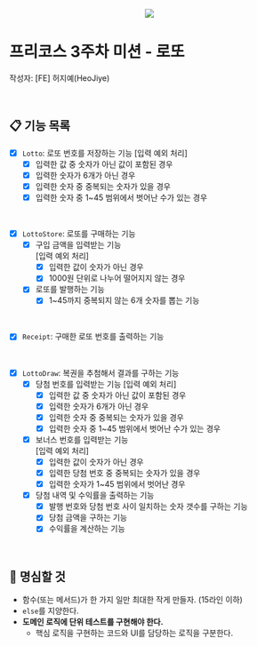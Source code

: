 
<p align="center">
    <img src="https://woowacourse.github.io/img/logo_full_white.339e6416.png">
</p>

# 프리코스 3주차 미션 - 로또
작성자: [FE] 허지예(HeoJiye)

<br>

## 📋 기능 목록

- [x] `Lotto`: 로또 번호를 저장하는 기능
    [입력 예외 처리]  
    - [x] 입력한 값 중 숫자가 아닌 값이 포함된 경우
    - [x] 입력한 숫자가 6개가 아닌 경우
    - [x] 입력한 숫자 중 중복되는 숫자가 있을 경우
    - [x] 입력한 숫자 중 1~45 범위에서 벗어난 수가 있는 경우

<br>

- [x] `LottoStore`: 로또를 구매하는 기능 
    - [x] 구입 금액을 입력받는 기능  
        [입력 예외 처리]  
        - [x] 입력한 값이 숫자가 아닌 경우
        - [x] 1000원 단위로 나누어 떨어지지 않는 경우
    - [x] 로또를 발행하는 기능
        - [x] 1~45까지 중복되지 않는 6개 숫자를 뽑는 기능

<br>

- [x] `Receipt`: 구매한 로또 번호를 출력하는 기능

<br>

- [x] `LottoDraw`: 복권을 추첨해서 결과를 구하는 기능
    - [x] 당첨 번호를 입력받는 기능
        [입력 예외 처리]  
        - [x] 입력한 값 중 숫자가 아닌 값이 포함된 경우
        - [x] 입력한 숫자가 6개가 아닌 경우
        - [x] 입력한 숫자 중 중복되는 숫자가 있을 경우
        - [x] 입력한 숫자 중 1~45 범위에서 벗어난 수가 있는 경우
    - [x] 보너스 번호를 입력받는 기능  
        [입력 예외 처리]  
        - [x] 입력한 값이 숫자가 아닌 경우
        - [x] 입력한 당첨 번호 중 중복되는 숫자가 있을 경우
        - [x] 입력한 숫자가 1~45 범위에서 벗어난 경우
    - [x] 당첨 내역 및 수익률을 출력하는 기능
        - [x] 발행 번호와 당첨 번호 사이 일치하는 숫자 갯수를 구하는 기능
        - [x] 당첨 금액을 구하는 기능
        - [x] 수익률을 계산하는 기능

<br>

## 🤙 명심할 것
- 함수(또는 메서드)가 한 가지 일만 최대한 작게 만들자. (15라인 이하)
- `else`를 지양한다.
- **도메인 로직에 단위 테스트를 구현해야 한다.** 
  - 핵심 로직을 구현하는 코드와 UI를 담당하는 로직을 구분한다.
